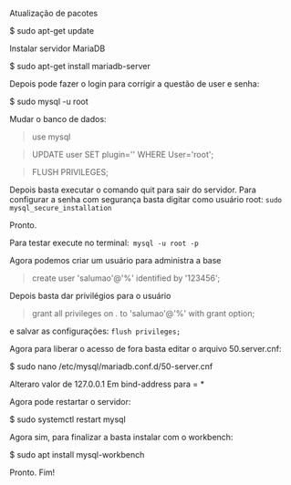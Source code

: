 Atualização de pacotes

$ sudo apt-get update 

Instalar servidor MariaDB

$ sudo apt-get install mariadb-server

Depois pode fazer o login para corrigir a questão de user e senha:

$ sudo mysql -u root 

Mudar o banco de dados:

> use mysql

> UPDATE user SET plugin='' WHERE User='root';

> FLUSH PRIVILEGES;

Depois basta executar o comando quit para sair do servidor. Para configurar a senha com segurança basta digitar como usuário root: <code>sudo mysql_secure_installation </code>

Pronto. 

Para testar execute no terminal:<code> mysql -u root -p</code>

Agora podemos criar um usuário para administra a base

> create user 'salumao'@'%' identified by '123456';

Depois basta dar privilégios para o usuário

> grant all privileges on *.* to 'salumao'@'%' with grant option;

e salvar as configurações: <code>flush privileges;</code>

Agora para liberar o acesso de fora basta editar o arquivo 50.server.cnf:

$ sudo nano /etc/mysql/mariadb.conf.d/50-server.cnf

Alteraro valor de 127.0.0.1 Em bind-address para = *

Agora pode restartar o servidor:

$ sudo systemctl restart mysql

Agora sim, para finalizar a basta instalar com o workbench:

$ sudo apt install mysql-workbench

Pronto. Fim!
